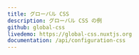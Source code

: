 ```yaml
---
title: グローバル CSS
description: グローバル CSS の例
github: global-css
livedemo: https://global-css.nuxtjs.org
documentation: /api/configuration-css
---
```


<!-- title: Global CSS -->
<!-- description: Global CSS example with Nuxt.js -->
